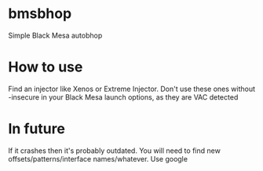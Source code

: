 # bmsbhop
Simple Black Mesa autobhop

# How to use
Find an injector like Xenos or Extreme Injector. Don't use these ones without -insecure in your Black Mesa launch options, as they are VAC detected

# In future
If it crashes then it's probably outdated. You will need to find new offsets/patterns/interface names/whatever. Use google
